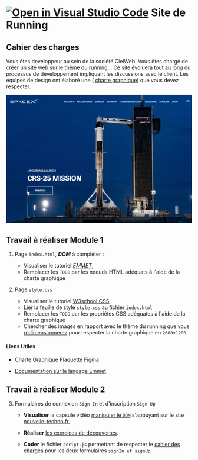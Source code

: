 [![Open in Visual Studio Code](https://classroom.github.com/assets/open-in-vscode-718a45dd9cf7e7f842a935f5ebbe5719a5e09af4491e668f4dbf3b35d5cca122.svg)](https://classroom.github.com/online_ide?assignment_repo_id=12155992&assignment_repo_type=AssignmentRepo)
Site de Running
=======
Cahier des charges
-----------
Vous êtes developpeur au sein de la société CielWeb. Vous êtes chargé de créer un site web sur le thème du running...
Ce site évoluera tout au long du processus de développement impliquant les discussions avec le client.
Les équipes de design ont élaboré une  (
[charte graphique](https://www.figma.com/file/OYr51M2IjdeFcJpRFsFSgZ/spaceX?type=design&node-id=0%3A1&mode=design&t=silahs9HWIdfbBNO-1)) que vous devez respecter.

![SpaceX Website](img/screen.jpg)

Travail à réaliser Module 1
-----------

 1. Page `index.html`,  ***DOM*** à compléter :
    * Visualiser le tutoriel [*EMMET*](https://youtu.be/-vor9TBJVpI),
    * Remplacer les `TODO` par les noeuds HTML adéquats à l'aide de la charte graphique


     
 2. Page `style.css`
    * Visualiser le tutoriel [W3school CSS](https://drive.google.com/file/d/1Q6x3y1ct6uEEZOTuqVh3292FrjQLK7kW/view?usp=sharing),
    * Lier la feuille de style `style.css` au fichier `index.html`
    * Remplacer les `TODO` par les propriétès CSS  adéquates à l'aide de la charte graphique
    * Chercher des  images en rapport avec le thème du running que vous [redimensionnerez](https://www.resizepixel.com/)  pour respecter la charte graphique en `2600x1200`

#### Liens Utiles

- [Charte Graphique Plaquette Figma](https://www.figma.com/file/OYr51M2IjdeFcJpRFsFSgZ/spaceX?type=design&node-id=0%3A1&mode=design&t=silahs9HWIdfbBNO-1)

- [Documentation sur le langage Emmet](https://docs.emmet.io/cheat-sheet/)

Travail à réaliser Module 2
-----------
3. Formulaires de connexion  `Sign In` et d'inscription `Sign Up`
  

   
   * **Visualiser** la capsule vidéo [manipuler le `DOM`](https://www.youtube.com/watch?v=iQ4_gQi6Xp4)  s'appuyant sur le site [ nouvelle-techno.fr ](https://nouvelle-techno.fr/articles/manipuler-le-dom-en-javascript).

   * **Réaliser** [les exercices de découvertes](https://www.w3schools.com/js/exercise_js.asp?filename=exercise_js_dom_html1).

   * **Coder** le fichier `script.js` permettant de respecter le [cahier des charges](https://drive.google.com/file/d/1g0I3di9m_nC00MlvVGNM4SoNElRQUjW1/view) pour les deux formulaires `signIn et signUp`.





